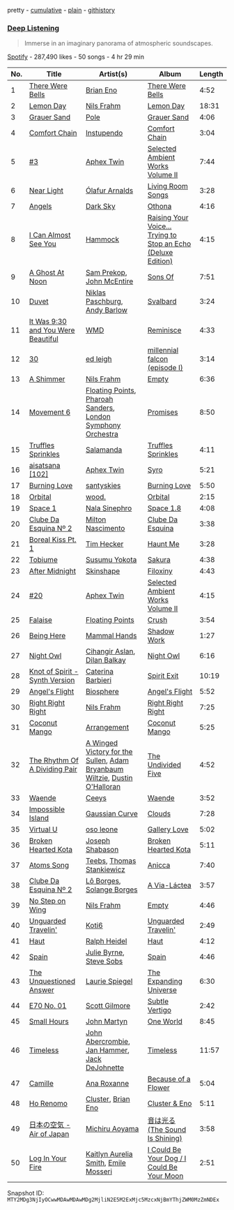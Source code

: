 pretty - [cumulative](/playlists/cumulative/37i9dQZF1DX5y2yPmGqrG8.md) - [plain](/playlists/plain/37i9dQZF1DX5y2yPmGqrG8) - [githistory](https://github.githistory.xyz/mackorone/spotify-playlist-archive/blob/main/playlists/plain/37i9dQZF1DX5y2yPmGqrG8)

### [Deep Listening](https://open.spotify.com/playlist/37i9dQZF1DX5y2yPmGqrG8)

> Immerse in an imaginary panorama of atmospheric soundscapes.

[Spotify](https://open.spotify.com/user/spotify) - 287,490 likes - 50 songs - 4 hr 29 min

| No. | Title | Artist(s) | Album | Length |
|---|---|---|---|---|
| 1 | [There Were Bells](https://open.spotify.com/track/3scoh1BWW0rVW5ZmrJQU3l) | [Brian Eno](https://open.spotify.com/artist/7MSUfLeTdDEoZiJPDSBXgi) | [There Were Bells](https://open.spotify.com/album/4aTHChoZPVwUVqHawBfoP0) | 4:52 |
| 2 | [Lemon Day](https://open.spotify.com/track/4G0m7oplySbleIlWeLu3vH) | [Nils Frahm](https://open.spotify.com/artist/5gqhueRUZEa7VDnQt4HODp) | [Lemon Day](https://open.spotify.com/album/5kU780ntZsCfCMhEn1DLQE) | 18:31 |
| 3 | [Grauer Sand](https://open.spotify.com/track/66IbIrMufglj4589q8126r) | [Pole](https://open.spotify.com/artist/2oAUWVDrNRE76jqj9IkVK6) | [Grauer Sand](https://open.spotify.com/album/1MZLj3NxYCPy13TO5s5hj1) | 4:06 |
| 4 | [Comfort Chain](https://open.spotify.com/track/5BAXlRDW3YaPr3rfqV51TA) | [Instupendo](https://open.spotify.com/artist/3ctnkEZGtVBTxS7IMin8nC) | [Comfort Chain](https://open.spotify.com/album/7wkMsvkTZ6pq5GgSqDu9jK) | 3:04 |
| 5 | [\#3](https://open.spotify.com/track/2Bc4llhjJBW77I552RgA3L) | [Aphex Twin](https://open.spotify.com/artist/6kBDZFXuLrZgHnvmPu9NsG) | [Selected Ambient Works Volume II](https://open.spotify.com/album/17vHPMmoxN5B8cdhCDeMTe) | 7:44 |
| 6 | [Near Light](https://open.spotify.com/track/6Xajr512QEGAZ20bqAWkyT) | [Ólafur Arnalds](https://open.spotify.com/artist/7E3BRXV9ZbCt5lQTCXMTia) | [Living Room Songs](https://open.spotify.com/album/69Q8uDA8C7EdKUo5oveufQ) | 3:28 |
| 7 | [Angels](https://open.spotify.com/track/4TQmCn0e9L7XTiKY4Hk8X4) | [Dark Sky](https://open.spotify.com/artist/1qo9Fb4nYgez0Hpfi2RuiV) | [Othona](https://open.spotify.com/album/0VN8KeolDU9D7Iv1ivEYvV) | 4:16 |
| 8 | [I Can Almost See You](https://open.spotify.com/track/11n8LudggXuZXmldSlAadR) | [Hammock](https://open.spotify.com/artist/0VOR7Ie9xUSb45fzIIVJQ1) | [Raising Your Voice..\. Trying to Stop an Echo \(Deluxe Edition\)](https://open.spotify.com/album/2AbCfihy80zuR1mPwN5yLl) | 4:15 |
| 9 | [A Ghost At Noon](https://open.spotify.com/track/5o4IyOYeFXEQ8NZuKuPHOQ) | [Sam Prekop](https://open.spotify.com/artist/4Vtlz5IfA9y4EBwmp20wwk), [John McEntire](https://open.spotify.com/artist/39xjP2biuKg7i0U6DwoRHg) | [Sons Of](https://open.spotify.com/album/5Zb3em703R0GO9k6LXh33a) | 7:51 |
| 10 | [Duvet](https://open.spotify.com/track/1veZkUONsfxYDfqcGo6YbG) | [Niklas Paschburg](https://open.spotify.com/artist/4dTw5svKFBPnfijbi3H9eI), [Andy Barlow](https://open.spotify.com/artist/6TC2SpVp20fhwV7SAVr56o) | [Svalbard](https://open.spotify.com/album/57bDNgzUtAvKaL2wSPnsiF) | 3:24 |
| 11 | [It Was 9:30 and You Were Beautiful](https://open.spotify.com/track/2juufw7FlVjhDb3vtRwJNS) | [WMD](https://open.spotify.com/artist/4huXijLHlm8VMzeob86QvD) | [Reminisce](https://open.spotify.com/album/3b5iksRC1DTnQhY9Mgmv5l) | 4:33 |
| 12 | [30](https://open.spotify.com/track/3h9BQoh0mAmm93aHINUprR) | [ed leigh](https://open.spotify.com/artist/2HvZdoZCKiZBlILDLOk0ge) | [millennial falcon \(episode I\)](https://open.spotify.com/album/2a7aAujN1kAEj3KsECBpc8) | 3:14 |
| 13 | [A Shimmer](https://open.spotify.com/track/09F0zRNSUa0qAWYUksXtXt) | [Nils Frahm](https://open.spotify.com/artist/5gqhueRUZEa7VDnQt4HODp) | [Empty](https://open.spotify.com/album/5XD78Fc6jfSfFYgwynseoI) | 6:36 |
| 14 | [Movement 6](https://open.spotify.com/track/5i0EqAX50KcKNgMDMHZndM) | [Floating Points](https://open.spotify.com/artist/2AR42Ur9PcchQDtEdwkv4L), [Pharoah Sanders](https://open.spotify.com/artist/3JLUCojZaHrX2LaUkSj7Ud), [London Symphony Orchestra](https://open.spotify.com/artist/5yxyJsFanEAuwSM5kOuZKc) | [Promises](https://open.spotify.com/album/3ShtO5VCYa3ctlR5uzLWBa) | 8:50 |
| 15 | [Truffles Sprinkles](https://open.spotify.com/track/6IcvrVg1YFoLGH6mcuZtZL) | [Salamanda](https://open.spotify.com/artist/2ABEVwxsESCBsCBjN6qFru) | [Truffles Sprinkles](https://open.spotify.com/album/1UtC4DLLQyHEFPHO7AM0hS) | 4:11 |
| 16 | [aisatsana \[102\]](https://open.spotify.com/track/3ESsjKqrj3M79I8sSZieK3) | [Aphex Twin](https://open.spotify.com/artist/6kBDZFXuLrZgHnvmPu9NsG) | [Syro](https://open.spotify.com/album/6oRuinkJdTge4hpTuClEF8) | 5:21 |
| 17 | [Burning Love](https://open.spotify.com/track/0YjoKktjL95d6bCszZits7) | [santyskies](https://open.spotify.com/artist/6Ow8olhOixQI8aiRnhcayv) | [Burning Love](https://open.spotify.com/album/7MLEP4Ik41myE0hJnFcjt2) | 5:50 |
| 18 | [Orbital](https://open.spotify.com/track/5IOaAcDTeliDDEa3QPGnAK) | [wood.](https://open.spotify.com/artist/2mPJCIWr1F4EPuHC4qSGJi) | [Orbital](https://open.spotify.com/album/0sIh9S4Thpd3H2BCbpaxq4) | 2:15 |
| 19 | [Space 1](https://open.spotify.com/track/1WGvKEkU8c3uvqmZpUt5ZL) | [Nala Sinephro](https://open.spotify.com/artist/2h5syT5XdsQgKLq8Yn1klO) | [Space 1.8](https://open.spotify.com/album/5Svfamp6qQ2IfLVNVICpVm) | 4:08 |
| 20 | [Clube Da Esquina Nº 2](https://open.spotify.com/track/1sdW2whJr8CLa6bMA67LPQ) | [Milton Nascimento](https://open.spotify.com/artist/3Bnq7jiU506HcPjRgQ43TM) | [Clube Da Esquina](https://open.spotify.com/album/5risYG7klZCSLMNxB9dZhf) | 3:38 |
| 21 | [Boreal Kiss Pt\. 1](https://open.spotify.com/track/1i8MaQec4fQXj1enX8ZWF4) | [Tim Hecker](https://open.spotify.com/artist/1qiwaJwjKod5WhcYZ76O1B) | [Haunt Me](https://open.spotify.com/album/5MZRB9G4snRWIG0otfxJYq) | 3:28 |
| 22 | [Tobiume](https://open.spotify.com/track/4IQWc6rhJwpFrRKBLx27X6) | [Susumu Yokota](https://open.spotify.com/artist/3ND5NWoKzlelYDDyWqSQpQ) | [Sakura](https://open.spotify.com/album/2BRedpXNmL3NkN2eutmXZ2) | 4:38 |
| 23 | [After Midnight](https://open.spotify.com/track/0L2Q17joitlk1BxqKbbUyM) | [Skinshape](https://open.spotify.com/artist/1itM5tXaK5THggpXA7ovAe) | [Filoxiny](https://open.spotify.com/album/5F3jI2TClJuyIAUcbgf4Ps) | 4:43 |
| 24 | [\#20](https://open.spotify.com/track/5IExVHUiRccCWyJ4imu9qD) | [Aphex Twin](https://open.spotify.com/artist/6kBDZFXuLrZgHnvmPu9NsG) | [Selected Ambient Works Volume II](https://open.spotify.com/album/17vHPMmoxN5B8cdhCDeMTe) | 4:15 |
| 25 | [Falaise](https://open.spotify.com/track/3rkJH9BaiCWpRY718WTkBP) | [Floating Points](https://open.spotify.com/artist/2AR42Ur9PcchQDtEdwkv4L) | [Crush](https://open.spotify.com/album/1WwZwdTICfaZI51BIIEN9z) | 3:54 |
| 26 | [Being Here](https://open.spotify.com/track/5cr7x0cknWAOD9iBcJEFVU) | [Mammal Hands](https://open.spotify.com/artist/497rp5TEzJffeBnUT0BeE1) | [Shadow Work](https://open.spotify.com/album/62rUr720cpe9cWhfnC3gBc) | 1:27 |
| 27 | [Night Owl](https://open.spotify.com/track/3i0IiglJ0nzjxlpU3s7wXr) | [Cihangir Aslan](https://open.spotify.com/artist/30J2BZr9IIoch7Sj47xtpD), [Dilan Balkay](https://open.spotify.com/artist/0EmioUrT5ZIveHOQnDcTGM) | [Night Owl](https://open.spotify.com/album/0eJCk5W0VKQ4qIuoAhn5ns) | 6:16 |
| 28 | [Knot of Spirit \- Synth Version](https://open.spotify.com/track/3oJPt3XTWFAfISXhJlSI7H) | [Caterina Barbieri](https://open.spotify.com/artist/61WgG5fz5ilJrMne7tE1zu) | [Spirit Exit](https://open.spotify.com/album/5KHpUME9BlHi5Dhf3thJoH) | 10:19 |
| 29 | [Angel's Flight](https://open.spotify.com/track/3W3xcAOWb0TkMqqI7Rd5xg) | [Biosphere](https://open.spotify.com/artist/2rcnAZ6DvORQ365X3zVYpr) | [Angel's Flight](https://open.spotify.com/album/33d7YxK49GlKrzATMvdhyR) | 5:52 |
| 30 | [Right Right Right](https://open.spotify.com/track/6L7bf5DjI6xolumK6fkMwL) | [Nils Frahm](https://open.spotify.com/artist/5gqhueRUZEa7VDnQt4HODp) | [Right Right Right](https://open.spotify.com/album/11dyjZEqT2IYvosQUqnYG4) | 7:25 |
| 31 | [Coconut Mango](https://open.spotify.com/track/6VRgvci0hYokJguaBzGZmj) | [Arrangement](https://open.spotify.com/artist/6RxI3tCP0Olcb9dMar7e9e) | [Coconut Mango](https://open.spotify.com/album/5paYeeVQtrLKO68IaCCtwj) | 5:25 |
| 32 | [The Rhythm Of A Dividing Pair](https://open.spotify.com/track/3c8mNUeqbasEt6BvzYtxNb) | [A Winged Victory for the Sullen](https://open.spotify.com/artist/13CMfEeq8AC6ryGOPODqE1), [Adam Bryanbaum Wiltzie](https://open.spotify.com/artist/3pv7Yo0bBHl6jyOXU1NnWf), [Dustin O'Halloran](https://open.spotify.com/artist/6UEYawMcp2M4JFoXVOtZEq) | [The Undivided Five](https://open.spotify.com/album/3AuhGsh99iTqA57kn3rzvl) | 4:52 |
| 33 | [Waende](https://open.spotify.com/track/0jIymbEdH6q5ZgFVwGJehs) | [Ceeys](https://open.spotify.com/artist/6K8BBZapSLE6XGXF4htbIT) | [Waende](https://open.spotify.com/album/3w9bvWO480nCjEQuxzwrkc) | 3:52 |
| 34 | [Impossible Island](https://open.spotify.com/track/312f1c2NbtQKam65h7Mq39) | [Gaussian Curve](https://open.spotify.com/artist/2rxgmguaQSynTMnBKZL73G) | [Clouds](https://open.spotify.com/album/4FC9qI04vobItNEKVeRh8Q) | 7:28 |
| 35 | [Virtual U](https://open.spotify.com/track/39nTI9fKd7tB0AUuQObLf1) | [oso leone](https://open.spotify.com/artist/0iViECTHd21gYy1zIEvusi) | [Gallery Love](https://open.spotify.com/album/449aXZhYMnuXRL877ZFF64) | 5:02 |
| 36 | [Broken Hearted Kota](https://open.spotify.com/track/2nP8BQtLMXpaUWjUGWAwhy) | [Joseph Shabason](https://open.spotify.com/artist/7xoTSPGUr9u8FWR4G8AWoS) | [Broken Hearted Kota](https://open.spotify.com/album/1Wmrt4ojrx2y7NRHVvuoMv) | 5:11 |
| 37 | [Atoms Song](https://open.spotify.com/track/5GkmYAsDo9mWAEBrxfQo5j) | [Teebs](https://open.spotify.com/artist/2L2unNFaPbDxjg3NqzpqhJ), [Thomas Stankiewicz](https://open.spotify.com/artist/6z4bXm4x6pBHdbxdj6gL7G) | [Anicca](https://open.spotify.com/album/19tj2J1Czpvnd1nNyPBGDU) | 7:40 |
| 38 | [Clube Da Esquina Nº 2](https://open.spotify.com/track/6Bb0x4G5bl7PoZ3KUConGe) | [Lô Borges](https://open.spotify.com/artist/1mZbRiSVb2ExneAlDbBiiT), [Solange Borges](https://open.spotify.com/artist/0lT3IboMhzjaieL9cilBLO) | [A Via\-Láctea](https://open.spotify.com/album/77l2jnLwCyD9yvAiDCWadA) | 3:57 |
| 39 | [No Step on Wing](https://open.spotify.com/track/2DmIDwMhMA3V0KipI78nM1) | [Nils Frahm](https://open.spotify.com/artist/5gqhueRUZEa7VDnQt4HODp) | [Empty](https://open.spotify.com/album/5XD78Fc6jfSfFYgwynseoI) | 4:46 |
| 40 | [Unguarded Travelin'](https://open.spotify.com/track/4OYS4H9fVFGK87WtC32qmL) | [Koti6](https://open.spotify.com/artist/0son6uK60FSd5ZlXyKLplp) | [Unguarded Travelin'](https://open.spotify.com/album/1LxN2StJXIuiYLFNvrMv7t) | 2:49 |
| 41 | [Haut](https://open.spotify.com/track/47z9MmkB84n0UB8ZtpYgNU) | [Ralph Heidel](https://open.spotify.com/artist/0bMg0IViAwAYQ5WUenR92H) | [Haut](https://open.spotify.com/album/6AXggAB3ZLFpju607wptwm) | 4:12 |
| 42 | [Spain](https://open.spotify.com/track/7nBp9NMpOUUMTxyfQPlk2M) | [Julie Byrne](https://open.spotify.com/artist/10duXbKJkvdGK5RgktEnxV), [Steve Sobs](https://open.spotify.com/artist/3mQWAx0NcLndQZrW96V5m0) | [Spain](https://open.spotify.com/album/08vaZjMMQNppAfNg6ZfadL) | 4:46 |
| 43 | [The Unquestioned Answer](https://open.spotify.com/track/2Xi2uBeFHI8zs5spiNmyqg) | [Laurie Spiegel](https://open.spotify.com/artist/5ixSn3H9wbdWQxcf8qEKOV) | [The Expanding Universe](https://open.spotify.com/album/1oiMfhS7X0MJSjowR49VPK) | 6:30 |
| 44 | [E70 No\. 01](https://open.spotify.com/track/01iglyLhCYZYlCqAxY8Vfz) | [Scott Gilmore](https://open.spotify.com/artist/4VC1j6E8YdBgmSGCWYWtVN) | [Subtle Vertigo](https://open.spotify.com/album/5Q0m6tA2OUCmhhTYAwZimH) | 2:42 |
| 45 | [Small Hours](https://open.spotify.com/track/1sFh9LmPrsZarW5PqhOFD9) | [John Martyn](https://open.spotify.com/artist/3JulrApLVT81sb2HkfwMks) | [One World](https://open.spotify.com/album/78WlsSQKrX4suYf909Fcrm) | 8:45 |
| 46 | [Timeless](https://open.spotify.com/track/3nTQL2ScjeyOxjqSmDoCCr) | [John Abercrombie](https://open.spotify.com/artist/1OCdpTg8d7Ehpj8B9j4iqa), [Jan Hammer](https://open.spotify.com/artist/50zRydJXfkLzGIOj9mITfy), [Jack DeJohnette](https://open.spotify.com/artist/7rDjbKTLlpNYJRWMm7QVxU) | [Timeless](https://open.spotify.com/album/0nI82CyOhfSVAlElZlAUXW) | 11:57 |
| 47 | [Camille](https://open.spotify.com/track/6VI6LnXQSm7NI7ptuQ7Dl4) | [Ana Roxanne](https://open.spotify.com/artist/2fSBHYgZUSIQPolv5skG5I) | [Because of a Flower](https://open.spotify.com/album/4JShepplFefZ43GXoE4bRd) | 5:04 |
| 48 | [Ho Renomo](https://open.spotify.com/track/2nBtV4NSZJiarMBMpsn6UH) | [Cluster](https://open.spotify.com/artist/5mNY0NPszdalbrb4ITO3M8), [Brian Eno](https://open.spotify.com/artist/7MSUfLeTdDEoZiJPDSBXgi) | [Cluster & Eno](https://open.spotify.com/album/0VSmGsL1RtyjE7bdAaSAvy) | 5:11 |
| 49 | [日本の空気 \- Air of Japan](https://open.spotify.com/track/4wKQfi7BK5PgqkOyy288Iw) | [Michiru Aoyama](https://open.spotify.com/artist/75cLQlfceOKJMop2LqS4Fu) | [音は光る \(The Sound Is Shining\)](https://open.spotify.com/album/1GYbiaI0mZ9OQPnggq6d4T) | 3:58 |
| 50 | [Log In Your Fire](https://open.spotify.com/track/6ZvVNzqFvCXIIpX9Z22CsN) | [Kaitlyn Aurelia Smith](https://open.spotify.com/artist/6P86FLVAK4sxu8OhyQJBvH), [Emile Mosseri](https://open.spotify.com/artist/0BNz24TKUn8Ov1ApFkLzA1) | [I Could Be Your Dog / I Could Be Your Moon](https://open.spotify.com/album/0Mh4KBhAf7Rvq2kHCu61YK) | 2:51 |

Snapshot ID: `MTY2MDg3NjIyOCwwMDAwMDAwMDg2MjliN2E5M2ExMjc5MzcxNjBmYThjZWM0MzZmNDEx`
